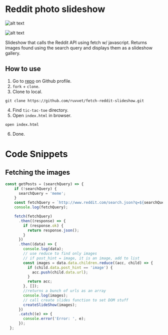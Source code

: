 # Reddit photo slideshow

![alt text](https://github.com/ruvvet/fetch-reddit-slideshow/blob/main/img/redditslide.gif)

![alt text](https://github.com/ruvvet/fetch-reddit-slideshow/blob/main/img/ss.png)

Slideshow that calls the Reddit API using fetch w/ javascript.
Returns images found using the search query and displays them as a slideshow gallery.

## How to use
1. Go to [repo](https://github.com/ruvvet/fetch-reddit-slideshow) on Github profile.
2. `fork` + `clone`.
3. Clone to local.
```text
git clone https://github.com/ruvvet/fetch-reddit-slideshow.git
```
4. Find `tic-tac-toe` directory.
5. Open `index.html` in browser.
```text
open index.html
```
6. Done.


# Code Snippets
## Fetching the images

```javascript
const getPosts = (searchQuery) => {
    if (!searchQuery) {
      searchQuery = 'meme';
    }
    const fetchQuery = `http://www.reddit.com/search.json?q=${searchQuery}+nsfw:no`;
    console.log(fetchQuery);

    fetch(fetchQuery)
      .then((response) => {
        if (response.ok) {
          return response.json();
        }
      })
      .then((data) => {
        console.log(data);
        // use reduce to find only images
        // if post_hint = image, it is an image, add to list
        const images = data.data.children.reduce((acc, child) => {
          if (child.data.post_hint == 'image') {
            acc.push(child.data.url);
          }
          return acc;
        }, []);
        //returns a bunch of urls as an array
        console.log(images);
        // call create slides function to set DOM stuff
        createSlideShow(images);
      })
      .catch((e) => {
        console.error('Error: ', e);
      });
  };
```